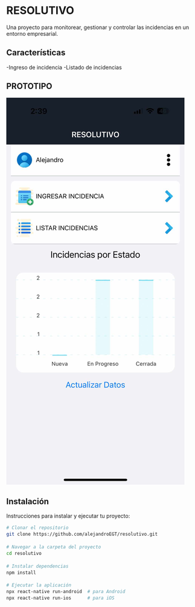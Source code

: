 # RESOLUTIVO

Una proyecto para monitorear, gestionar y controlar las incidencias en un entorno empresarial.
## Características

-Ingreso de incidencia
-Listado de incidencias

## PROTOTIPO
![Descripción de la imagen](assets/prototipo/459954020_510315034969048_5817211675833525405_n.jpg)

## Instalación

Instrucciones para instalar y ejecutar tu proyecto:

```bash
# Clonar el repositorio
git clone https://github.com/alejandroEGT/resolutivo.git

# Navegar a la carpeta del proyecto
cd resolutivo

# Instalar dependencias
npm install

# Ejecutar la aplicación
npx react-native run-android  # para Android
npx react-native run-ios      # para iOS